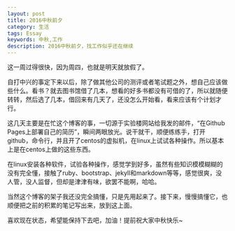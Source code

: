 ```yaml
---
layout: post
title: 2016中秋前夕
category: 生活
tags: Essay
keywords: 中秋,工作
description: 2016中秋前夕，找工作似乎还在继续
---
```


这一周过得很快，因为周四，也就是明天就放假了。


自打中兴的事定下来以后，除了做其他公司的测评或者笔试题之外，想自己应该做些什么。看书？就去图书馆借了几本，想看的好多书都没有可借的了，所以就随便转转，然后选了几本，借回来有几天了，还没怎么开始看，看来应该有个计划才行。

这几天主要是在忙这个博客的事，一切源于实验楼网站给我发的邮件，“在Github Pages上部署自己的简历”，瞬间两眼放光。说干就干，顺便练练手，打开github，命令行，并且开了centos的虚拟机，在linux上试试各种操作。所以基本上是在centos上做的这些东西。

在linux安装各种软件，试验各种操作，感觉学到好多，虽然有些知识模模糊糊的没有完全懂，接触了ruby、bootstrap、jekyll和markdown等等，感觉很爽，没人管，没人监督，但却是津津有味，欲罢不能啊，哈哈。

当然这个博客的架子我还没完全搞懂，只是先用起来了。接下来，慢慢搞懂它，也顺便把之前的积累的笔记写出来，放到这上面。

喜欢现在状态，希望能保持下去吧，加油！提前祝大家中秋快乐~